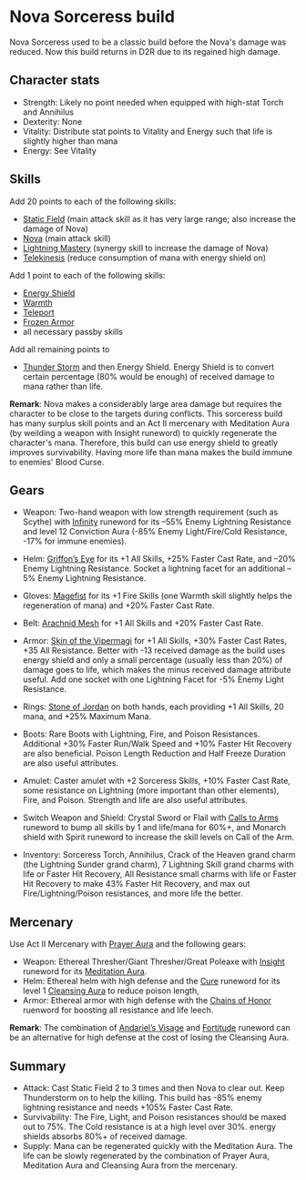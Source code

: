 <link rel="stylesheet" href="../style.css">

# Nova Sorceress build

Nova Sorceress used to be a classic build before the Nova's damage was reduced. Now this build returns in D2R due to its regained high damage.

## Character stats

- Strength: Likely no point needed when equipped with high-stat Torch and Annihilus
- Dexterity: None
- Vitality: Distribute stat points to Vitality and Energy such that life is slightly higher than mana
- Energy: See Vitality

## Skills

Add 20 points to each of the following skills:
- [Static Field](https://diablo.fandom.com/wiki/Static_Field) (main attack skill as it has very large range; also increase the damage of Nova)
- [Nova](https://diablo.fandom.com/wiki/Nova_(Diablo_II)) (main attack skill)
- [Lightning Mastery](https://diablo.fandom.com/wiki/Lightning_Mastery) (synergy skill to increase the damage of Nova)
- [Telekinesis](https://diablo.fandom.com/wiki/Telekinesis_(Diablo_II)) (reduce consumption of mana with energy shield on)

Add 1 point to each of the following skills:
- [Energy Shield](https://diablo.fandom.com/wiki/Energy_Shield)
- [Warmth](https://diablo.fandom.com/wiki/Warmth)
- [Teleport](https://diablo.fandom.com/wiki/Teleport_(Diablo_II))
- [Frozen Armor](https://diablo.fandom.com/wiki/Frozen_Armor)
- all necessary passby skills

Add all remaining points to
- [Thunder Storm](https://diablo.fandom.com/wiki/Thunder_Storm) and then Energy Shield. Energy Shield is to convert certain percentage (80% would be enough) of received damage to mana rather than life.
 
**Remark**: Nova makes a considerably large area damage but requires the character to be close to the targets during conflicts. This sorceress build has many surplus skill points and an Act II mercenary with Meditation Aura (by weilding a weapon with Insight runeword) to quickly regenerate the character's mana. Therefore, this build can use energy shield to greatly improves survivability. Having more life than mana makes the build immune to enemies' Blood Curse.
 
## Gears

- Weapon: Two-hand weapon with low strength requirement (such as Scythe) with [Infinity](https://diablo.fandom.com/wiki/Infinity_Rune_Word) runeword for its –55% Enemy Lightning Resistance and level 12 Conviction Aura (-85% Enemy Light/Fire/Cold Resistance, -17% for immune enemies).

- Helm: [Griffon’s Eye](https://diablo.fandom.com/wiki/Griffon%27s_Eye) for its +1 All Skills, +25% Faster Cast Rate, and –20% Enemy Lightning Resistance. Socket a lightning facet for an additional –5% Enemy Lightning Resistance. 
 
- Gloves: [Magefist](https://diablo.fandom.com/wiki/Magefist_(Diablo_II)) for its +1 Fire Skills (one Warmth skill slightly helps the regeneration of mana) and +20% Faster Cast Rate.  
 
- Belt: [Arachnid Mesh](https://diablo.fandom.com/wiki/Arachnid_Mesh) for +1 All Skills and +20% Faster Cast Rate.
 
- Armor: [Skin of the Vipermagi](https://diablo.fandom.com/wiki/Skin_of_the_Vipermagi) for +1 All Skills, +30% Faster Cast Rates, +35 All Resistance. Better with -13 received damage as the build uses energy shield and only a small percentage (usually less than 20%) of damage goes to life, which makes the minus received damage attribute useful. Add one socket with one Lightning Facet for -5% Enemy Light Resistance. 
 
- Rings: [Stone of Jordan](https://diablo.fandom.com/wiki/Stone_of_Jordan_(Diablo_II)) on both hands, each providing +1 All Skills, 20 mana, and +25% Maximum Mana. 
 
- Boots: Rare Boots with Lightning, Fire, and Poison Resistances. Additional +30% Faster Run/Walk Speed and +10% Faster Hit Recovery are also beneficial. Poison Length Reduction and Half Freeze Duration are also useful attributes. 
 
- Amulet: Caster amulet with +2 Sorceress Skills, +10% Faster Cast Rate, some resistance on Lightning (more important than other elements), Fire, and Poison. Strength and life are also useful attributes. 
 
- Switch Weapon and Shield: Crystal Sword or Flail with [Calls to Arms](https://diablo.fandom.com/wiki/Call_to_Arms_Rune_Word) runeword to bump all skills by 1 and life/mana for 60%+, and Monarch shield with Spirit runeword to increase the skill levels on Call of the Arm. 
 
- Inventory: Sorceress Torch, Annihilus, Crack of the Heaven grand charm (the Lightning Sunder grand charm), 7 Lightning Skill grand charms with life or Faster Hit Recovery, All Resistance small charms with life or Faster Hit Recovery to make 43% Faster Hit Recovery, and max out Fire/Lightning/Poison resistances, and more life the better. 

 
## Mercenary

Use Act II Mercenary with [Prayer Aura](https://diablo.fandom.com/wiki/Prayer) and the following gears:
- Weapon: Ethereal Thresher/Giant Thresher/Great Poleaxe with [Insight](https://diablo.fandom.com/wiki/Insight_Rune_Word) runeword for its [Meditation Aura](https://diablo.fandom.com/wiki/Meditation).
- Helm: Ethereal helm with high defense and the [Cure](https://diablo.fandom.com/wiki/Cure_Rune_Word) runeword for its level 1 [Cleansing Aura](https://diablo.fandom.com/wiki/Cleansing) to reduce poison length,
- Armor: Ethereal armor with high defense with the [Chains of Honor](https://diablo.fandom.com/wiki/Chains_of_Honor_Rune_Word) ruenword for boosting all resistance and life leech.

**Remark**: The combination of [Andariel’s Visage](https://diablo.fandom.com/wiki/Andariel%27s_Visage_(Diablo_II)) and [Fortitude](https://diablo.fandom.com/wiki/Fortitude_Rune_Word) runeword can be an alternative for high defense at the cost of losing the Cleansing Aura.
 
## Summary 
- Attack: Cast Static Field 2 to 3 times and then Nova to clear out. Keep Thunderstorm on to help the killing. This build has -85% enemy lightning resistance and needs +105% Faster Cast Rate.
- Survivability: The Fire, Light, and Poison resistances should be maxed out to 75%. The Cold resistance is at a high level over 30%. energy shields absorbs 80%+ of received damage.
- Supply: Mana can be regenerated quickly with the Meditation Aura. The life can be slowly regenerated by the combination of Prayer Aura, Meditation Aura and Cleansing Aura from the mercenary. 
 
